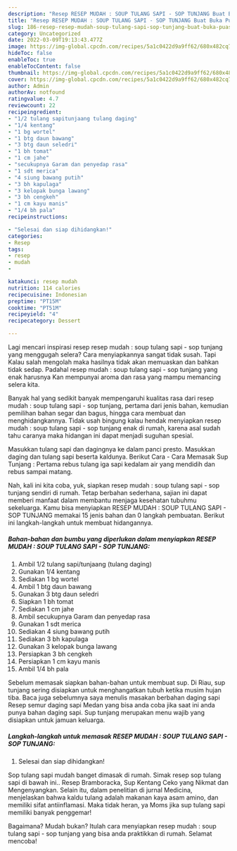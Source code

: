 ```yaml
---
description: "Resep RESEP MUDAH : SOUP TULANG SAPI - SOP TUNJANG Buat Buka Puasa"
title: "Resep RESEP MUDAH : SOUP TULANG SAPI - SOP TUNJANG Buat Buka Puasa"
slug: 186-resep-resep-mudah-soup-tulang-sapi-sop-tunjang-buat-buka-puasa
category: Uncategorized
date: 2022-03-09T19:13:43.477Z
image: https://img-global.cpcdn.com/recipes/5a1c0422d9a9ff62/680x482cq70/resep-mudah-soup-tulang-sapi-sop-tunjang-foto-resep-utama.jpg
hideToc: false
enableToc: true
enableTocContent: false
thumbnail: https://img-global.cpcdn.com/recipes/5a1c0422d9a9ff62/680x482cq70/resep-mudah-soup-tulang-sapi-sop-tunjang-foto-resep-utama.jpg
cover: https://img-global.cpcdn.com/recipes/5a1c0422d9a9ff62/680x482cq70/resep-mudah-soup-tulang-sapi-sop-tunjang-foto-resep-utama.jpg
author: Admin
authorAv: notfound
ratingvalue: 4.7
reviewcount: 22
recipeingredient:
- "1/2 tulang sapitunjaang tulang daging"
- "1/4 kentang"
- "1 bg wortel"
- "1 btg daun bawang"
- "3 btg daun seledri"
- "1 bh tomat"
- "1 cm jahe"
- "secukupnya Garam dan penyedap rasa"
- "1 sdt merica"
- "4 siung bawang putih"
- "3 bh kapulaga"
- "3 kelopak bunga lawang"
- "3 bh cengkeh"
- "1 cm kayu manis"
- "1/4 bh pala"
recipeinstructions:

- "Selesai dan siap dihidangkan!"
categories:
- Resep
tags:
- resep
- mudah
- 

katakunci: resep mudah  
nutrition: 114 calories
recipecuisine: Indonesian
preptime: "PT15M"
cooktime: "PT51M"
recipeyield: "4"
recipecategory: Dessert

---
```



Lagi mencari inspirasi resep resep mudah : soup tulang sapi - sop tunjang yang menggugah selera? Cara menyiapkannya sangat tidak susah. Tapi Kalau salah mengolah maka hasilnya tidak akan memuaskan dan bahkan tidak sedap. Padahal resep mudah : soup tulang sapi - sop tunjang yang enak harusnya Kan mempunyai aroma dan rasa yang mampu memancing selera kita.


Banyak hal yang sedikit banyak mempengaruhi kualitas rasa dari resep mudah : soup tulang sapi - sop tunjang, pertama dari jenis bahan, kemudian pemilihan bahan segar dan bagus, hingga cara membuat dan menghidangkannya. Tidak usah bingung kalau hendak menyiapkan resep mudah : soup tulang sapi - sop tunjang enak di rumah, karena asal sudah tahu caranya maka hidangan ini dapat menjadi suguhan spesial.

Masukkan tulang sapi dan dagingnya ke dalam panci presto. Masukkan daging dan tulang sapi beserta kaldunya. Berikut Cara - Cara Memasak Sup Tunjang : Pertama rebus tulang iga sapi kedalam air yang mendidih dan rebus sampai matang.


Nah, kali ini kita coba, yuk, siapkan resep mudah : soup tulang sapi - sop tunjang sendiri di rumah. Tetap berbahan sederhana, sajian ini dapat memberi manfaat dalam membantu menjaga kesehatan tubuhmu sekeluarga. Kamu bisa menyiapkan RESEP MUDAH : SOUP TULANG SAPI - SOP TUNJANG memakai 15 jenis bahan dan 0 langkah pembuatan. Berikut ini langkah-langkah untuk membuat hidangannya.

<!--inarticleads1-->

##### Bahan-bahan dan bumbu yang diperlukan dalam menyiapkan RESEP MUDAH : SOUP TULANG SAPI - SOP TUNJANG:

1. Ambil 1/2 tulang sapi/tunjaang (tulang daging)
1. Gunakan 1/4 kentang
1. Sediakan 1 bg wortel
1. Ambil 1 btg daun bawang
1. Gunakan 3 btg daun seledri
1. Siapkan 1 bh tomat
1. Sediakan 1 cm jahe
1. Ambil secukupnya Garam dan penyedap rasa
1. Gunakan 1 sdt merica
1. Sediakan 4 siung bawang putih
1. Sediakan 3 bh kapulaga
1. Gunakan 3 kelopak bunga lawang
1. Persiapkan 3 bh cengkeh
1. Persiapkan 1 cm kayu manis
1. Ambil 1/4 bh pala


Sebelum memasak siapkan bahan-bahan untuk membuat sup. Di Riau, sup tunjang sering disiapkan untuk menghangatkan tubuh ketika musim hujan tiba. Baca juga sebelumnya saya menulis masakan berbahan daging sapi Resep semur daging sapi Medan yang bisa anda coba jika saat ini anda punya bahan daging sapi. Sup tunjang merupakan menu wajib yang disiapkan untuk jamuan keluarga. 

<!--inarticleads2-->

##### Langkah-langkah untuk memasak RESEP MUDAH : SOUP TULANG SAPI - SOP TUNJANG:


1. Selesai dan siap dihidangkan!

Sop tulang sapi mudah banget dimasak di rumah. Simak resep sop tulang sapi di bawah ini.. Resep Bramboracka, Sup Kentang Ceko yang Nikmat dan Mengenyangkan. Selain itu, dalam penelitian di jurnal Medicina, menjelaskan bahwa kaldu tulang adalah makanan kaya asam amino, dan memiliki sifat antiinflamasi. Maka tidak heran, ya Moms jika sup tulang sapi memiliki banyak penggemar! 

Bagaimana? Mudah bukan? Itulah cara menyiapkan resep mudah : soup tulang sapi - sop tunjang yang bisa anda praktikkan di rumah. Selamat mencoba!
